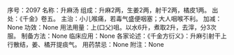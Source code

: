 序号：2097
名称：升麻汤
组成：升麻2两，生姜2两，射干2两，橘皮1两。
出处：《千金》卷五。
主治：小儿喉痛，若毒气盛便咽塞；大人咽喉不利。
加减：None
功效：None
用法用量：上(口父)咀。以水6升，煮取2升，去滓，分3次服。
制备方法：None
临床应用：None
各家论述：《千金方衍义》：升麻引射干上行散结，姜、橘开提痰气。
用药禁忌：None
附注：None
